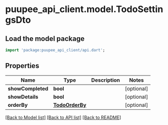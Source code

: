 # puupee_api_client.model.TodoSettingsDto

## Load the model package
```dart
import 'package:puupee_api_client/api.dart';
```

## Properties
Name | Type | Description | Notes
------------ | ------------- | ------------- | -------------
**showCompleted** | **bool** |  | [optional] 
**showDetails** | **bool** |  | [optional] 
**orderBy** | [**TodoOrderBy**](TodoOrderBy.md) |  | [optional] 

[[Back to Model list]](../README.md#documentation-for-models) [[Back to API list]](../README.md#documentation-for-api-endpoints) [[Back to README]](../README.md)


